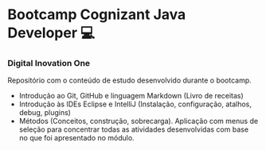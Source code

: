 # Bootcamp Cognizant Java Developer :computer:

### Digital Inovation One

Repositório com o conteúdo de estudo desenvolvido durante o bootcamp.

- Introdução ao Git, GitHub e linguagem Markdown (Livro de receitas)
- Introdução às IDEs Eclipse e IntelliJ (Instalação, configuração, atalhos, debug, plugins)
- Métodos (Conceitos, construção, sobrecarga). Aplicação com menus de seleção para concentrar todas as atividades desenvolvidas com base no que foi apresentado no módulo.
